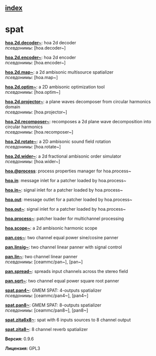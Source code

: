 [index](index.html) 
---

# spat




[**hoa.2d.decoder~**](hoa.2d.decoder~.html): hoa 2d decoder <br>
_псевдонимы:_ \[hoa.decoder~\]


[**hoa.2d.encoder~**](hoa.2d.encoder~.html): hoa 2d encoder <br>
_псевдонимы:_ \[hoa.encoder~\]


[**hoa.2d.map~**](hoa.2d.map~.html): a 2d ambisonic multisource spatializer <br>
_псевдонимы:_ \[hoa.map~\]


[**hoa.2d.optim~**](hoa.2d.optim~.html): a 2D ambisonic optimization tool <br>
_псевдонимы:_ \[hoa.optim~\]


[**hoa.2d.projector~**](hoa.2d.projector~.html): a plane waves decomposer from circular harmonics domain <br>
_псевдонимы:_ \[hoa.projector~\]


[**hoa.2d.recomposer~**](hoa.2d.recomposer~.html): recomposes a 2d plane wave decomposition into circular harmonics <br>
_псевдонимы:_ \[hoa.recomposer~\]


[**hoa.2d.rotate~**](hoa.2d.rotate~.html): a 2D ambisonic sound field rotation <br>
_псевдонимы:_ \[hoa.rotate~\]


[**hoa.2d.wider~**](hoa.2d.wider~.html): a 2d fractional ambisonic order simulator <br>
_псевдонимы:_ \[hoa.wider~\]


[**hoa.@process**](hoa.%40process.html): process properties manager for hoa.process~ 

[**hoa.in**](hoa.in.html): message inlet for a patcher loaded by hoa.process~ 

[**hoa.in~**](hoa.in~.html): signal inlet for a patcher loaded by hoa.process~ 

[**hoa.out**](hoa.out.html): message outlet for a patcher loaded by hoa.process~ 

[**hoa.out~**](hoa.out~.html): signal inlet for a patcher loaded by hoa.process~ 

[**hoa.process~**](hoa.process~.html): patcher loader for multichannel processing 

[**hoa.scope~**](hoa.scope~.html): a 2d ambisonic harmonic scope 

[**pan.cos~**](pan.cos~.html): two channel equal power sine/cosine panner 

[**pan.linsig~**](pan.linsig~.html): two channel linear panner with signal control 

[**pan.lin~**](pan.lin~.html): two channel linear panner <br>
_псевдонимы:_ \[ceammc/pan~\], \[pan~\]


[**pan.spread~**](pan.spread~.html): spreads input channels across the stereo field 

[**pan.sqrt~**](pan.sqrt~.html): two channel equal power square root panner 

[**spat.pan4~**](spat.pan4~.html): GMEM SPAT: 4-outputs spatializer <br>
_псевдонимы:_ \[ceammc/pan4~\], \[pan4~\]


[**spat.pan8~**](spat.pan8~.html): GMEM SPAT: 8-outputs spatializer <br>
_псевдонимы:_ \[ceammc/pan8~\], \[pan8~\]


[**spat.zita6x8~**](spat.zita6x8~.html): spat with 6 inputs sources to 8 channel output 

[**spat.zita8~**](spat.zita8~.html): 8 channel reverb spatializer 


**Версия:** 0.9.6

**Лицензия:** GPL3
